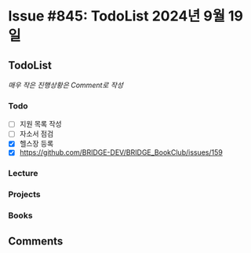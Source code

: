 # Issue #845: TodoList 2024년 9월 19일

## TodoList

*매우 작은 진행상황은 Comment로 작성*

### Todo  

- [ ] 지원 목록 작성
- [ ] 자소서 점검
- [x] 헬스장 등록
- [x] https://github.com/BRIDGE-DEV/BRIDGE_BookClub/issues/159

### Lecture

### Projects

### Books


## Comments

